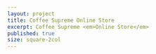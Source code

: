 ```yaml
---
layout: project
title: Coffee Supreme Online Store
excerpt: Coffee Supreme <em>Online Store</em>
published: true
size: square-2col
---
```


<script type="application/json" class="data">
{
	"noun": "Designer",
	"images": [{
		"src": "/assets/img/coffeesupremeshop.com/landscape-3col.methods.png",
		"size": "landscape-3col"
	},{
		"src": "/assets/img/coffeesupremeshop.com/portrait-2col.buying-coffee.png",
		"size": "portrait-2col"
	},{
		"src": "/assets/img/coffeesupremeshop.com/portrait-2col.grid-item.png",
		"size": "portrait-2col"
	},{
		"src": "/assets/img/coffeesupremeshop.com/portrait-3col.quick-view.jpg",
		"size": "portrait-3col"
	},{
		"src": "/assets/img/coffeesupremeshop.com/portrait-3col.related.jpg",
		"size": "portrait-3col"
	},{
		"src": "/assets/img/coffeesupremeshop.com/square-1col.cart.png",
		"size": "square-1col"
	},{
		"src": "/assets/img/coffeesupremeshop.com/square-2col.brew-method.png",
		"size": "square-2col"
	},{
		"src": "/assets/img/coffeesupremeshop.com/square-2col.dropdown.png",
		"size": "square-2col"
	},{
		"src": "/assets/img/coffeesupremeshop.com/square-2col.flavours.png",
		"size": "square-2col"
	},{
		"src": "/assets/img/coffeesupremeshop.com/square-2col.methods.png",
		"size": "square-2col"
	},{
		"src": "/assets/img/coffeesupremeshop.com/square-3col.images.jpg",
		"size": "square-3col"
	},{
		"src": "/assets/img/coffeesupremeshop.com/square-3col.rare-and-interesting.jpg",
		"size": "square-3col"
	}]
}
</script>
